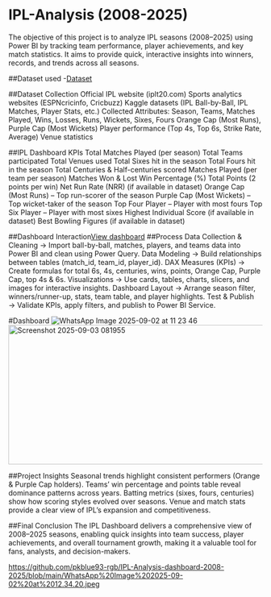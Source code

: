 # IPL-Analysis (2008-2025)

The objective of this project is to analyze IPL seasons (2008–2025) using Power BI by tracking team performance, player achievements, and key match statistics.
It aims to provide quick, interactive insights into winners, records, and trends across all seasons.


##Dataset used
-<a href="https://github.com/pkblue93-rgb/IPL-Analysis-dashboard-2008-2025/blob/main/teams_data.csv">Dataset</a>

##Dataset Collection
Official IPL website (iplt20.com)
Sports analytics websites (ESPNcricinfo, Cricbuzz)
Kaggle datasets (IPL Ball-by-Ball, IPL Matches, Player Stats, etc.)
Collected Attributes:
Season, Teams, Matches Played, Wins, Losses, Runs, Wickets, Sixes, Fours
Orange Cap (Most Runs), Purple Cap (Most Wickets)
Player performance (Top 4s, Top 6s, Strike Rate, Average)
Venue statistics

##IPL Dashboard KPIs
Total Matches Played (per season)
Total Teams participated
Total Venues used
Total Sixes hit in the season
Total Fours hit in the season
Total Centuries & Half-centuries scored
Matches Played (per team per season)
Matches Won & Lost
Win Percentage (%)
Total Points (2 points per win)
Net Run Rate (NRR) (if available in dataset)
Orange Cap (Most Runs) – Top run-scorer of the season
Purple Cap (Most Wickets) – Top wicket-taker of the season
Top Four Player – Player with most fours
Top Six Player – Player with most sixes
Highest Individual Score (if available in dataset)
Best Bowling Figures (if available in dataset)

##Dashboard Interaction<a href="https://github.com/pkblue93-rgb/IPL-Analysis-dashboard-2008-2025/blob/main/WhatsApp%20Image%202025-09-02%20at%2012.34.20.jpeg">View dashboard</a>
##Process
Data Collection & Cleaning → Import ball-by-ball, matches, players, and teams data into Power BI and clean using Power Query.
Data Modeling → Build relationships between tables (match_id, team_id, player_id).
DAX Measures (KPIs) → Create formulas for total 6s, 4s, centuries, wins, points, Orange Cap, Purple Cap, top 4s & 6s.
Visualizations → Use cards, tables, charts, slicers, and images for interactive insights.
Dashboard Layout → Arrange season filter, winners/runner-up, stats, team table, and player highlights.
Test & Publish → Validate KPIs, apply filters, and publish to Power BI Service.

#Dashboard
![WhatsApp Image 2025-09-02 at 11 23 46](https://github.com/user-attachments/assets/dbe9407d-a294-4a76-a0f3-ef40246fdbc6)
<img width="518" height="277" alt="Screenshot 2025-09-03 081955" src="https://github.com/user-attachments/assets/2da24017-675c-4d75-9f84-b93fe66162d2" />




##Project Insights
Seasonal trends highlight consistent performers (Orange & Purple Cap holders).
Teams’ win percentage and points table reveal dominance patterns across years.
Batting metrics (sixes, fours, centuries) show how scoring styles evolved over seasons.
Venue and match stats provide a clear view of IPL’s expansion and competitiveness.

##Final Conclusion
The IPL Dashboard delivers a comprehensive view of 2008–2025 seasons, enabling quick insights into team success, player achievements, and overall tournament growth, making it a valuable tool for fans, analysts, and decision-makers.








https://github.com/pkblue93-rgb/IPL-Analysis-dashboard-2008-2025/blob/main/WhatsApp%20Image%202025-09-02%20at%2012.34.20.jpeg
